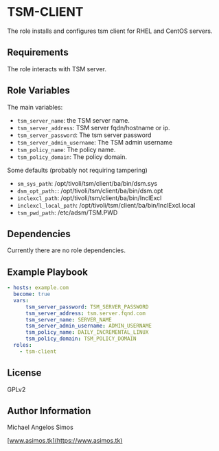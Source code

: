 TSM-CLIENT
=========

The role installs and configures tsm client for RHEL and CentOS servers.


Requirements
------------

The role interacts with TSM server.

Role Variables
--------------
The main variables:
- `tsm_server_name`: the TSM server name.
- `tsm_server_address`: TSM server fqdn/hostname or ip.
- `tsm_server_password`: The tsm server password
- `tsm_server_admin_username`: The TSM admin username
- `tsm_policy_name`: The policy name.
- `tsm_policy_domain`: The policy domain.

Some defaults (probably not requiring tampering)
- `sm_sys_path`: /opt/tivoli/tsm/client/ba/bin/dsm.sys
- `dsm_opt_path:`: /opt/tivoli/tsm/client/ba/bin/dsm.opt
- `inclexcl_path`: /opt/tivoli/tsm/client/ba/bin/InclExcl
- `inclexcl_local_path`: /opt/tivoli/tsm/client/ba/bin/InclExcl.local
- `tsm_pwd_path`: /etc/adsm/TSM.PWD


Dependencies
------------

Currently there are no role dependencies.


Example Playbook
----------------

```yaml
- hosts: example.com
  become: true
  vars:
      tsm_server_password: TSM_SERVER_PASSWORD
      tsm_server_address: tsm.server.fqnd.com
      tsm_server_name: SERVER_NAME
      tsm_server_admin_username: ADMIN_USERNAME
      tsm_policy_name: DAILY_INCREMENTAL_LINUX
      tsm_policy_domain: TSM_POLICY_DOMAIN
  roles:
    - tsm-client

```

License
-------

GPLv2

Author Information
------------------

Michael Angelos Simos

[www.asimos.tk](https://www.asimos.tk)
